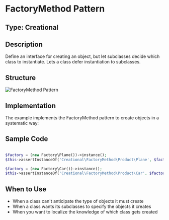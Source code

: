# FactoryMethod Pattern

## Type: Creational

## Description
Define an interface for creating an object, but let subclasses decide which class to instantiate. Lets a class defer instantiation to subclasses.

## Structure
![FactoryMethod Pattern](https://github.com/olegre/DesignPatterns/blob/master/~images/FactoryMethod.png)

## Implementation
The example implements the FactoryMethod pattern to create objects in a systematic way:

## Sample Code

```php

$factory = (new Factory\Plane())->instance();
$this->assertInstanceOf('Creational\FactoryMethod\Product\Plane', $factory);

$factory = (new Factory\Car())->instance();
$this->assertInstanceOf('Creational\FactoryMethod\Product\Car', $factory);
```

## When to Use
- When a class can't anticipate the type of objects it must create
- When a class wants its subclasses to specify the objects it creates
- When you want to localize the knowledge of which class gets created
